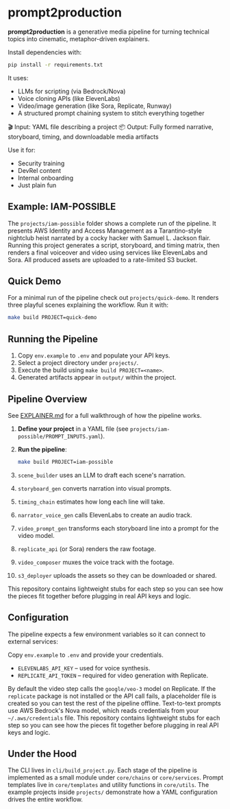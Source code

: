 # prompt2production

**prompt2production** is a generative media pipeline for turning technical topics into cinematic, metaphor-driven explainers.

Install dependencies with:

```bash
pip install -r requirements.txt
```

It uses:
- LLMs for scripting (via Bedrock/Nova)
- Voice cloning APIs (like ElevenLabs)
- Video/image generation (like Sora, Replicate, Runway)
- A structured prompt chaining system to stitch everything together

🎬 Input: YAML file describing a project
📦 Output: Fully formed narrative, storyboard, timing, and downloadable media artifacts

Use it for:
- Security training
- DevRel content
- Internal onboarding
- Just plain fun

## Example: IAM-POSSIBLE

The `projects/iam-possible` folder shows a complete run of the pipeline. It presents AWS Identity and Access Management as a Tarantino-style nightclub heist narrated by a cocky hacker with Samuel L. Jackson flair. Running this project generates a script, storyboard, and timing matrix, then renders a final voiceover and video using services like ElevenLabs and Sora. All produced assets are uploaded to a rate-limited S3 bucket.

## Quick Demo

For a minimal run of the pipeline check out `projects/quick-demo`. It renders
three playful scenes explaining the workflow. Run it with:

```bash
make build PROJECT=quick-demo
```

## Running the Pipeline

1. Copy `env.example` to `.env` and populate your API keys.
2. Select a project directory under `projects/`.
3. Execute the build using `make build PROJECT=<name>`.
4. Generated artifacts appear in `output/` within the project.

## Pipeline Overview

See [EXPLAINER.md](EXPLAINER.md) for a full walkthrough of how the pipeline works.
1. **Define your project** in a YAML file (see `projects/iam-possible/PROMPT_INPUTS.yaml`).
2. **Run the pipeline**:

   ```bash
   make build PROJECT=iam-possible
   ```
3. `scene_builder` uses an LLM to draft each scene's narration.
4. `storyboard_gen` converts narration into visual prompts.
5. `timing_chain` estimates how long each line will take.
6. `narrator_voice_gen` calls ElevenLabs to create an audio track.
7. `video_prompt_gen` transforms each storyboard line into a prompt for the video model.
8. `replicate_api` (or Sora) renders the raw footage.
9. `video_composer` muxes the voice track with the footage.
10. `s3_deployer` uploads the assets so they can be downloaded or shared.

This repository contains lightweight stubs for each step so you can see how the pieces fit together before plugging in real API keys and logic.

## Configuration

The pipeline expects a few environment variables so it can connect to external services:

Copy `env.example` to `.env` and provide your credentials.

- `ELEVENLABS_API_KEY` – used for voice synthesis.
- `REPLICATE_API_TOKEN` – required for video generation with Replicate.

By default the video step calls the `google/veo-3` model on Replicate. If the `replicate` package is not installed or the API call fails, a placeholder file is created so you can test the rest of the pipeline offline. Text-to-text prompts use AWS Bedrock's Nova model, which reads credentials from your `~/.aws/credentials` file.
This repository contains lightweight stubs for each step so you can see how the
pieces fit together before plugging in real API keys and logic.

## Under the Hood

The CLI lives in `cli/build_project.py`. Each stage of the pipeline is
implemented as a small module under `core/chains` or `core/services`. Prompt
templates live in `core/templates` and utility functions in `core/utils`. The
example projects inside `projects/` demonstrate how a YAML configuration drives
the entire workflow.

